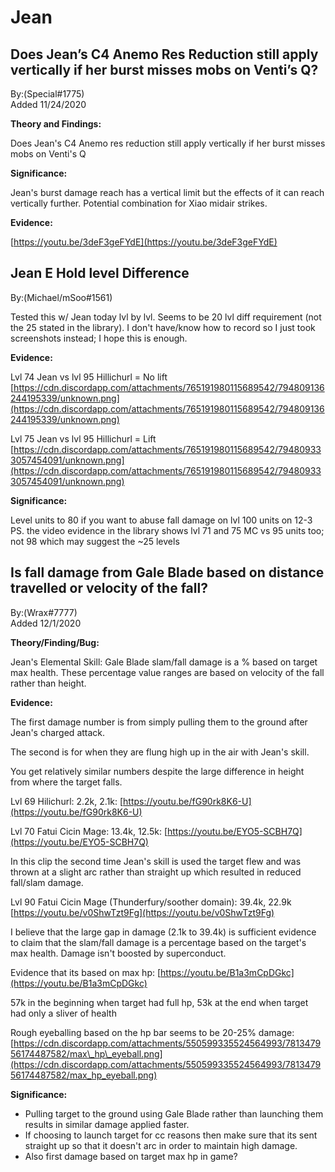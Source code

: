 # Jean

## Does Jean’s C4 Anemo Res Reduction still apply vertically if her burst misses mobs on Venti’s Q?

By:\(Special\#1775\)  
Added 11/24/2020

**Theory and Findings:**

Does Jean's C4 Anemo res reduction still apply vertically if her burst misses mobs on Venti's Q

**Significance:**

Jean's burst damage reach has a vertical limit but the effects of it can reach vertically further. Potential combination for Xiao midair strikes.

**Evidence:**

[https://youtu.be/3deF3geFYdE](https://youtu.be/3deF3geFYdE)

## Jean E Hold level Difference

By:\(Michael/mSoo\#1561\)

Tested this w/ Jean today lvl by lvl. Seems to be 20 lvl diff requirement \(not the 25 stated in the library\). I don't have/know how to record so I just took screenshots instead; I hope this is enough.

**Evidence:**

Lvl 74 Jean vs lvl 95 Hillichurl = No lift [https://cdn.discordapp.com/attachments/765191980115689542/794809136244195339/unknown.png](https://cdn.discordapp.com/attachments/765191980115689542/794809136244195339/unknown.png)

Lvl 75 Jean vs lvl 95 Hillichurl = Lift [https://cdn.discordapp.com/attachments/765191980115689542/794809333057454091/unknown.png](https://cdn.discordapp.com/attachments/765191980115689542/794809333057454091/unknown.png)

**Significance:**

Level units to 80 if you want to abuse fall damage on lvl 100 units on 12-3 PS. the video evidence in the library shows lvl 71 and 75 MC vs 95 units too; not 98 which may suggest the ~25 levels

## Is fall damage from Gale Blade based on distance travelled or velocity of the fall?

By:\(Wrax\#7777\)  
Added 12/1/2020

**Theory/Finding/Bug:**

Jean's Elemental Skill: Gale Blade slam/fall damage is a % based on target max health. These percentage value ranges are based on velocity of the fall rather than height.

**Evidence:**

The first damage number is from simply pulling them to the ground after Jean's charged attack.

The second is for when they are flung high up in the air with Jean's skill.

You get relatively similar numbers despite the large difference in height from where the target falls.

Lvl 69 Hilichurl: 2.2k, 2.1k: [https://youtu.be/fG90rk8K6-U](https://youtu.be/fG90rk8K6-U)

Lvl 70 Fatui Cicin Mage: 13.4k, 12.5k: [https://youtu.be/EYO5-SCBH7Q](https://youtu.be/EYO5-SCBH7Q)

In this clip the second time Jean's skill is used the target flew and was thrown at a slight arc rather than straight up which resulted in reduced fall/slam damage.

Lvl 90 Fatui Cicin Mage \(Thunderfury/soother domain\): 39.4k, 22.9k [https://youtu.be/v0ShwTzt9Fg](https://youtu.be/v0ShwTzt9Fg)

I believe that the large gap in damage \(2.1k to 39.4k\) is sufficient evidence to claim that the slam/fall damage is a percentage based on the target's max health. Damage isn't boosted by superconduct.

Evidence that its based on max hp: [https://youtu.be/B1a3mCpDGkc](https://youtu.be/B1a3mCpDGkc)

57k in the beginning when target had full hp, 53k at the end when target had only a sliver of health

Rough eyeballing based on the hp bar seems to be 20-25% damage: [https://cdn.discordapp.com/attachments/550599335524564993/781347956174487582/max\_hp\_eyeball.png](https://cdn.discordapp.com/attachments/550599335524564993/781347956174487582/max_hp_eyeball.png)

**Significance:**

* Pulling target to the ground using Gale Blade rather than launching them results in similar damage applied faster.
* If choosing to launch target for cc reasons then make sure that its sent straight up so that it doesn't arc in order to maintain high damage.
* Also first damage based on target max hp in game?
